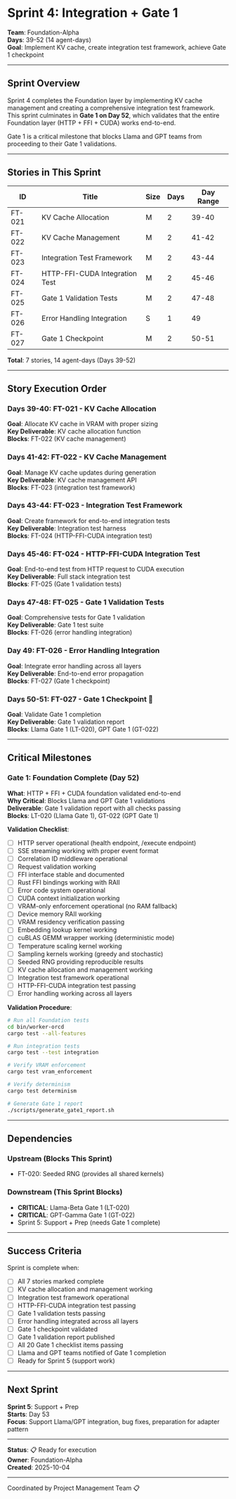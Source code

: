 # Sprint 4: Integration + Gate 1

**Team**: Foundation-Alpha  
**Days**: 39-52 (14 agent-days)  
**Goal**: Implement KV cache, create integration test framework, achieve Gate 1 checkpoint

---

## Sprint Overview

Sprint 4 completes the Foundation layer by implementing KV cache management and creating a comprehensive integration test framework. This sprint culminates in **Gate 1 on Day 52**, which validates that the entire Foundation layer (HTTP + FFI + CUDA) works end-to-end.

Gate 1 is a critical milestone that blocks Llama and GPT teams from proceeding to their Gate 1 validations.

---

## Stories in This Sprint

| ID | Title | Size | Days | Day Range |
|----|-------|------|------|-----------|
| FT-021 | KV Cache Allocation | M | 2 | 39-40 |
| FT-022 | KV Cache Management | M | 2 | 41-42 |
| FT-023 | Integration Test Framework | M | 2 | 43-44 |
| FT-024 | HTTP-FFI-CUDA Integration Test | M | 2 | 45-46 |
| FT-025 | Gate 1 Validation Tests | M | 2 | 47-48 |
| FT-026 | Error Handling Integration | S | 1 | 49 |
| FT-027 | Gate 1 Checkpoint | M | 2 | 50-51 |

**Total**: 7 stories, 14 agent-days (Days 39-52)

---

## Story Execution Order

### Days 39-40: FT-021 - KV Cache Allocation
**Goal**: Allocate KV cache in VRAM with proper sizing  
**Key Deliverable**: KV cache allocation function  
**Blocks**: FT-022 (KV cache management)

### Days 41-42: FT-022 - KV Cache Management
**Goal**: Manage KV cache updates during generation  
**Key Deliverable**: KV cache management API  
**Blocks**: FT-023 (integration test framework)

### Days 43-44: FT-023 - Integration Test Framework
**Goal**: Create framework for end-to-end integration tests  
**Key Deliverable**: Integration test harness  
**Blocks**: FT-024 (HTTP-FFI-CUDA integration test)

### Days 45-46: FT-024 - HTTP-FFI-CUDA Integration Test
**Goal**: End-to-end test from HTTP request to CUDA execution  
**Key Deliverable**: Full stack integration test  
**Blocks**: FT-025 (Gate 1 validation tests)

### Days 47-48: FT-025 - Gate 1 Validation Tests
**Goal**: Comprehensive tests for Gate 1 validation  
**Key Deliverable**: Gate 1 test suite  
**Blocks**: FT-026 (error handling integration)

### Day 49: FT-026 - Error Handling Integration
**Goal**: Integrate error handling across all layers  
**Key Deliverable**: End-to-end error propagation  
**Blocks**: FT-027 (Gate 1 checkpoint)

### Days 50-51: FT-027 - Gate 1 Checkpoint 🎯
**Goal**: Validate Gate 1 completion  
**Key Deliverable**: Gate 1 validation report  
**Blocks**: Llama Gate 1 (LT-020), GPT Gate 1 (GT-022)

---

## Critical Milestones

### Gate 1: Foundation Complete (Day 52)

**What**: HTTP + FFI + CUDA foundation validated end-to-end  
**Why Critical**: Blocks Llama and GPT Gate 1 validations  
**Deliverable**: Gate 1 validation report with all checks passing  
**Blocks**: LT-020 (Llama Gate 1), GT-022 (GPT Gate 1)

**Validation Checklist**:
- [ ] HTTP server operational (health endpoint, /execute endpoint)
- [ ] SSE streaming working with proper event format
- [ ] Correlation ID middleware operational
- [ ] Request validation working
- [ ] FFI interface stable and documented
- [ ] Rust FFI bindings working with RAII
- [ ] Error code system operational
- [ ] CUDA context initialization working
- [ ] VRAM-only enforcement operational (no RAM fallback)
- [ ] Device memory RAII working
- [ ] VRAM residency verification passing
- [ ] Embedding lookup kernel working
- [ ] cuBLAS GEMM wrapper working (deterministic mode)
- [ ] Temperature scaling kernel working
- [ ] Sampling kernels working (greedy and stochastic)
- [ ] Seeded RNG providing reproducible results
- [ ] KV cache allocation and management working
- [ ] Integration test framework operational
- [ ] HTTP-FFI-CUDA integration test passing
- [ ] Error handling working across all layers

**Validation Procedure**:
```bash
# Run all Foundation tests
cd bin/worker-orcd
cargo test --all-features

# Run integration tests
cargo test --test integration

# Verify VRAM enforcement
cargo test vram_enforcement

# Verify determinism
cargo test determinism

# Generate Gate 1 report
./scripts/generate_gate1_report.sh
```

---

## Dependencies

### Upstream (Blocks This Sprint)
- FT-020: Seeded RNG (provides all shared kernels)

### Downstream (This Sprint Blocks)
- **CRITICAL**: Llama-Beta Gate 1 (LT-020)
- **CRITICAL**: GPT-Gamma Gate 1 (GT-022)
- Sprint 5: Support + Prep (needs Gate 1 complete)

---

## Success Criteria

Sprint is complete when:
- [ ] All 7 stories marked complete
- [ ] KV cache allocation and management working
- [ ] Integration test framework operational
- [ ] HTTP-FFI-CUDA integration test passing
- [ ] Gate 1 validation tests passing
- [ ] Error handling integrated across all layers
- [ ] Gate 1 checkpoint validated
- [ ] Gate 1 validation report published
- [ ] All 20 Gate 1 checklist items passing
- [ ] Llama and GPT teams notified of Gate 1 completion
- [ ] Ready for Sprint 5 (support work)

---

## Next Sprint

**Sprint 5**: Support + Prep  
**Starts**: Day 53  
**Focus**: Support Llama/GPT integration, bug fixes, preparation for adapter pattern

---

**Status**: 📋 Ready for execution  
**Owner**: Foundation-Alpha  
**Created**: 2025-10-04

---
Coordinated by Project Management Team 📋

